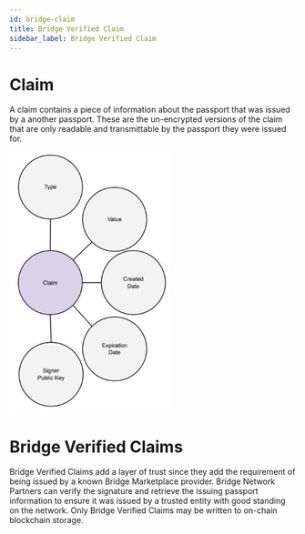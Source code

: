 ```yaml
---
id: bridge-claim
title: Bridge Verified Claim
sidebar_label: Bridge Verified Claim
---
```


# Claim
A claim contains a piece of information about the passport that was issued by a another passport.  These are the un-encrypted versions of the claim that are only readable and transmittable by the passport they were issued for.

<img src='https://github.com/bridge-protocol/bridge-protocol-js/blob/ethereum-publishing/docs/images/model-claim.jpg?raw=true'></img>

# Bridge Verified Claims
Bridge Verified Claims add a layer of trust since they add the requirement of being issued by a known Bridge Marketplace provider. Bridge Network Partners can verify the signature and retrieve the issuing passport information to ensure it was issued by a trusted entity with good standing on the network.  Only Bridge Verified Claims may be written to on-chain blockchain storage.
